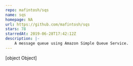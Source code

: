 ```yaml
---
repo: mafintosh/sqs
name: sqs
homepage: NA
url: https://github.com/mafintosh/sqs
stars: 78
starredAt: 2019-06-28T17:42:12Z
description: |-
    A message queue using Amazon Simple Queue Service.  
---
```


[object Object]

